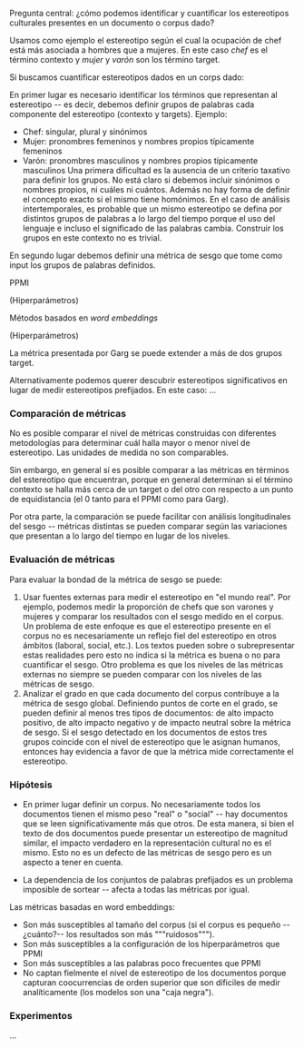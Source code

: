 Pregunta central: ¿cómo podemos identificar y cuantificar los estereotipos culturales presentes en un documento o corpus dado?

Usamos como ejemplo el estereotipo según el cual la ocupación de chef está más asociada a hombres que a mujeres. En este caso _chef_ es el término contexto y _mujer_ y _varón_ son los término target.

Si buscamos cuantificar estereotipos dados en un corps dado:

En primer lugar es necesario identificar los términos que representan al estereotipo -- es decir, debemos definir grupos de palabras cada componente del estereotipo (contexto y targets). Ejemplo:
  - Chef: singular, plural y sinónimos
  - Mujer: pronombres femeninos y nombres propios típicamente femeninos
  - Varón: pronombres masculinos y nombres propios típicamente masculinos
Una primera dificultad es la ausencia de un criterio taxativo para definir los grupos. No está claro si debemos incluir sinónimos o nombres propios, ni cuáles ni cuántos. Además no hay forma de definir el concepto exacto si el mismo tiene homónimos.
En el caso de análisis intertemporales, es probable que un mismo estereotipo se defina por distintos grupos de palabras a lo largo del tiempo porque el uso del lenguaje e incluso el significado de las palabras cambia. Construir los grupos en este contexto no es trivial.

En segundo lugar debemos definir una métrica de sesgo que tome como input los grupos de palabras definidos.

PPMI

(Hiperparámetros)

Métodos basados en _word embeddings_

(Hiperparámetros)

La métrica presentada por Garg se puede extender a más de dos grupos target.

Alternativamente podemos querer descubrir estereotipos significativos en lugar de medir estereotipos prefijados. En este caso: ...

### Comparación de métricas

No es posible comparar el nivel de métricas construidas con diferentes metodologías para determinar cuál halla mayor o menor nivel de estereotipo. Las unidades de medida no son comparables.

Sin embargo, en general sí es posible comparar a las métricas en términos del estereotipo que encuentran, porque en general determinan si el término contexto se halla más cerca de un target o del otro con respecto a un punto de equidistancia (el 0 tanto para el PPMI como para Garg).

Por otra parte, la comparación se puede facilitar con análisis longitudinales del sesgo -- métricas distintas se pueden comparar según las variaciones que presentan a lo largo del tiempo en lugar de los niveles.

### Evaluación de métricas

Para evaluar la bondad de la métrica de sesgo se puede:

1. Usar fuentes externas para medir el estereotipo en "el mundo real".
Por ejemplo, podemos medir la proporción de chefs que son varones y mujeres y comparar los resultados con el sesgo medido en el corpus. Un problema de este enfoque es que el estereotipo presente en el corpus no es necesariamente un reflejo fiel del estereotipo en otros ámbitos (laboral, social, etc.). Los textos pueden sobre o subrepresentar estas realidades pero esto no indica si la métrica es buena o no para cuantificar el sesgo. Otro problema es que los niveles de las métricas externas no siempre se pueden comparar con los niveles de las métricas de sesgo.
2. Analizar el grado en que cada documento del corpus contribuye a la métrica de sesgo global. Definiendo puntos de corte en el grado, se pueden definir al menos tres tipos de documentos: de alto impacto positivo, de alto impacto negativo y de impacto neutral sobre la métrica de sesgo. Si el sesgo detectado en los documentos de estos tres grupos coincide con el nivel de estereotipo que le asignan humanos, entonces hay evidencia a favor de que la métrica mide correctamente el estereotipo.

### Hipótesis

- En primer lugar definir un corpus. No necesariamente todos los documentos tienen el mismo peso "real" o "social" -- hay documentos que se leen significativamente más que otros. De esta manera, si bien el texto de dos documentos puede presentar un estereotipo de magnitud similar, el impacto verdadero en la representación cultural no es el mismo. Esto no es un defecto de las métricas de sesgo pero es un aspecto a tener en cuenta.

- La dependencia de los conjuntos de palabras prefijados es un problema imposible de sortear -- afecta a todas las métricas por igual.

Las métricas basadas en word embeddings:

- Son más susceptibles al tamaño del corpus (si el corpus es pequeño --¿cuánto?-- los resultados son más """ruidosos""").
- Son más susceptibles a la configuración de los hiperparámetros que PPMI
- Son más susceptibles a las palabras poco frecuentes que PPMI
- No captan fielmente el nivel de estereotipo de los documentos porque capturan coocurrencias de orden superior que son díficiles de medir analíticamente (los modelos son una "caja negra").

### Experimentos

...
